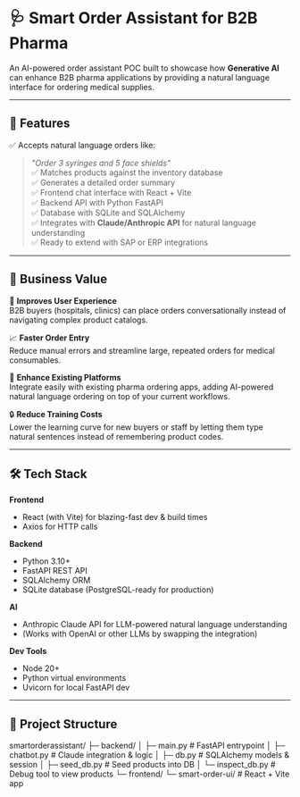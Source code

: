 # 🩺 Smart Order Assistant for B2B Pharma

An AI-powered order assistant POC built to showcase how **Generative AI** can enhance B2B pharma applications by providing a natural language interface for ordering medical supplies.

---

## 🚀 Features
✅ Accepts natural language orders like:  
> *"Order 3 syringes and 5 face shields"*  
✅ Matches products against the inventory database  
✅ Generates a detailed order summary  
✅ Frontend chat interface with React + Vite  
✅ Backend API with Python FastAPI  
✅ Database with SQLite and SQLAlchemy  
✅ Integrates with **Claude/Anthropic API** for natural language understanding  
✅ Ready to extend with SAP or ERP integrations

---

## 🌟 Business Value

💊 **Improves User Experience**  
B2B buyers (hospitals, clinics) can place orders conversationally instead of navigating complex product catalogs.

📈 **Faster Order Entry**  
Reduce manual errors and streamline large, repeated orders for medical consumables.

🤖 **Enhance Existing Platforms**  
Integrate easily with existing pharma ordering apps, adding AI-powered natural language ordering on top of your current workflows.

🔒 **Reduce Training Costs**  
Lower the learning curve for new buyers or staff by letting them type natural sentences instead of remembering product codes.

---

## 🛠 Tech Stack

**Frontend**  
- React (with Vite) for blazing-fast dev & build times
- Axios for HTTP calls

**Backend**
- Python 3.10+
- FastAPI REST API
- SQLAlchemy ORM
- SQLite database (PostgreSQL-ready for production)

**AI**
- Anthropic Claude API for LLM-powered natural language understanding
- (Works with OpenAI or other LLMs by swapping the integration)

**Dev Tools**
- Node 20+
- Python virtual environments
- Uvicorn for local FastAPI dev

---

## 📂 Project Structure

smartorderassistant/
├─ backend/
│ ├─ main.py # FastAPI entrypoint
│ ├─ chatbot.py # Claude integration & logic
│ ├─ db.py # SQLAlchemy models & session
│ ├─ seed_db.py # Seed products into DB
│ └─ inspect_db.py # Debug tool to view products
└─ frontend/
└─ smart-order-ui/ # React + Vite app

